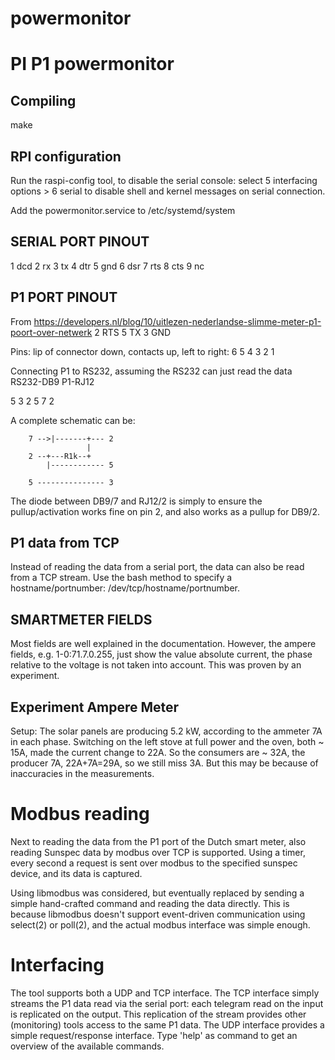 # powermonitor

PI P1 powermonitor
==================

Compiling
---------

make



RPI configuration
-----------------

Run the raspi-config tool, to disable the serial console: select 5 interfacing
options > 6 serial to disable shell and kernel messages on serial connection.

Add the powermonitor.service to /etc/systemd/system

SERIAL PORT PINOUT
------------------

1 dcd
2 rx
3 tx
4 dtr
5 gnd
6 dsr
7 rts
8 cts
9 nc

P1 PORT PINOUT
--------------

From https://developers.nl/blog/10/uitlezen-nederlandse-slimme-meter-p1-poort-over-netwerk
2 RTS
5 TX
3 GND

Pins: lip of connector down, contacts up, left to right: 6 5 4 3 2 1

Connecting P1 to RS232, assuming the RS232 can just read the data
RS232-DB9   P1-RJ12

   5           3
   2           5
   7           2

A complete schematic can be:

        7 -->|-------+--- 2
                     |
        2 --+---R1k--+
            |------------ 5

        5 --------------- 3

The diode between DB9/7 and RJ12/2 is simply to ensure the pullup/activation
works fine on pin 2, and also works as a pullup for DB9/2.

P1 data from TCP
----------------

Instead of reading the data from a serial port, the data can also be read from
a TCP stream. Use the bash method to specify a hostname/portnumber:
/dev/tcp/hostname/portnumber.

SMARTMETER FIELDS
-----------------

Most fields are well explained in the documentation. However, the ampere
fields, e.g. 1-0:71.7.0.255, just show the value absolute current, the phase
relative to the voltage is not taken into account. This was proven by an
experiment.

Experiment Ampere Meter
-----------------------

Setup: The solar panels are producing 5.2 kW, according to the ammeter 7A in
each phase. Switching on the left stove at full power and the oven, both ~
15A, made the current change to 22A. So the consumers are ~ 32A, the producer
7A, 22A+7A=29A, so we still miss 3A. But this may be because of inaccuracies
in the measurements.

Modbus reading
==============

Next to reading the data from the P1 port of the Dutch smart meter, also
reading Sunspec data by modbus over TCP is supported. Using a timer, every
second a request is sent over modbus to the specified sunspec device, and its
data is captured.

Using libmodbus was considered, but eventually replaced by sending a simple
hand-crafted command and reading the data directly. This is because libmodbus
doesn't support event-driven communication using select(2) or poll(2), and the
actual modbus interface was simple enough.

Interfacing
===========

The tool supports both a UDP and TCP interface. The TCP interface simply
streams the P1 data read via the serial port: each telegram read on the input
is replicated on the output. This replication of the stream provides other
(monitoring) tools access to the same P1 data. The UDP interface provides a
simple request/response interface. Type 'help' as command to get an overview
of the available commands.
